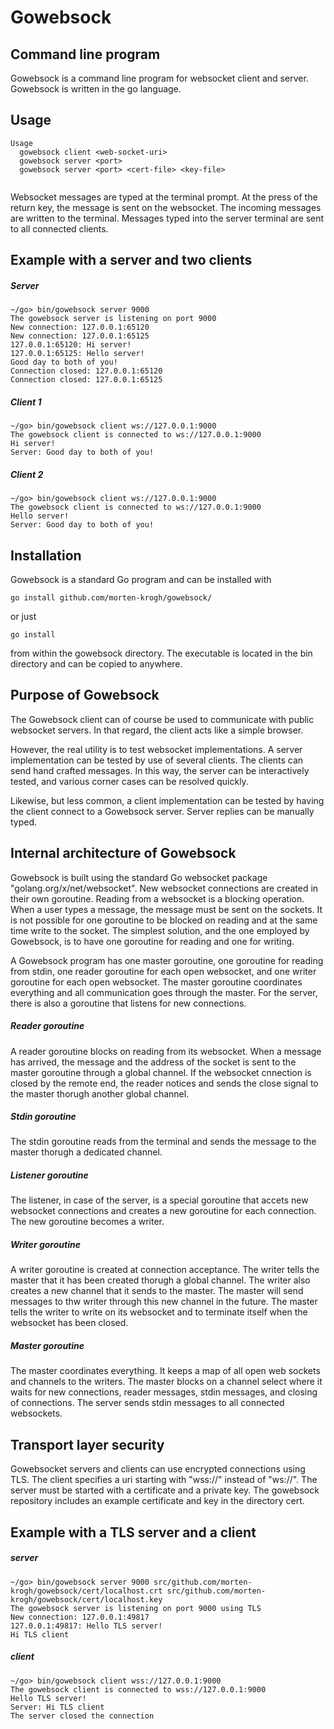 # Gowebsock

## Command line program

Gowebsock is a command line program for websocket client and server. Gowebsock is written in the go language.

## Usage

```
Usage
  gowebsock client <web-socket-uri>
  gowebsock server <port>
  gowebsock server <port> <cert-file> <key-file>
  
```

Websocket messages are typed at the terminal prompt. At the press of the return key, the message is sent on the websocket. The incoming messages are written to the terminal. Messages typed into the server terminal are sent to all connected clients.

## Example with a server and two clients

##### Server
```
~/go> bin/gowebsock server 9000
The gowebsock server is listening on port 9000
New connection: 127.0.0.1:65120
New connection: 127.0.0.1:65125
127.0.0.1:65120: Hi server!
127.0.0.1:65125: Hello server!
Good day to both of you!
Connection closed: 127.0.0.1:65120
Connection closed: 127.0.0.1:65125
``` 

##### Client 1
```
~/go> bin/gowebsock client ws://127.0.0.1:9000
The gowebsock client is connected to ws://127.0.0.1:9000
Hi server!
Server: Good day to both of you!
```

##### Client 2
```
~/go> bin/gowebsock client ws://127.0.0.1:9000
The gowebsock client is connected to ws://127.0.0.1:9000
Hello server!
Server: Good day to both of you!
```

## Installation

Gowebsock is a standard Go program and can be installed with

```
go install github.com/morten-krogh/gowebsock/
```

or just 

```
go install
```

from within the gowebsock directory. The executable is located in the bin directory and can be copied to anywhere.

## Purpose of Gowebsock 


The Gowebsock client can of course be used to communicate with public websocket servers. In that regard, the client acts like a simple browser.

However, the real utility is to test websocket implementations. A server implementation can be tested by use of several clients. The clients can send hand crafted messages. In this way, the server can be interactively tested, and various corner cases can be resolved quickly.

Likewise, but less common, a client implementation can be tested by having the client connect to a Gowebsock server. Server replies can be manually typed.

## Internal architecture of Gowebsock

Gowebsock is built using the standard Go websocket package "golang.org/x/net/websocket". New websocket connections are created in their own goroutine. Reading from a websocket is a blocking operation. When a user types a message, the message must be sent on the sockets. It is not possible for one goroutine to be blocked on reading and at the same time write to the socket. The simplest solution, and the one employed by Gowebsock, is to have one goroutine for reading and one for writing. 

A Gowebsock program has one master goroutine, one goroutine for reading from stdin, one reader goroutine for each open websocket, and one writer goroutine for each open websocket. The master goroutine coordinates everything and all communication goes through the master. For the server, there is also a goroutine that listens for new connections.

##### Reader goroutine
A reader goroutine blocks on reading from its websocket. When a message has arrived, the message and the address of the socket is sent to the master goroutine through a global channel. If the websocket cnnection is closed by the remote end, the reader notices and sends the close signal to the master thorugh another global channel.

##### Stdin goroutine
The stdin goroutine reads from the terminal and sends the message to the master thorugh a dedicated channel.

##### Listener goroutine
The listener, in case of the server, is a special goroutine that accets new websocket connections and creates a new goroutine for each connection. The new goroutine becomes a writer.

##### Writer goroutine
A writer goroutine is created at connection acceptance. The writer tells the master that it has been created thorugh a global channel. The writer also creates a new channel that it sends to the master. The master will send messages to thw writer through this new channel in the future. The master tells the writer to write on its websocket and to terminate itself when the websocket has been closed.

##### Master goroutine
The master coordinates everything. It keeps a map of all open web sockets and channels to the writers. The master blocks on a channel select where it waits for new connections, reader messages, stdin messages, and closing of connections. The server sends stdin messages to all connected websockets.  

## Transport layer security

Gowebsocket servers and clients can use encrypted connections using TLS. The client specifies a uri starting with "wss://" instead of "ws://". The server must be started with a certificate and a private key.
The gowebsock repository includes an example certificate and key in the directory cert.


## Example with a TLS server and a client

##### server
```
~/go> bin/gowebsock server 9000 src/github.com/morten-krogh/gowebsock/cert/localhost.crt src/github.com/morten-krogh/gowebsock/cert/localhost.key 
The gowebsock server is listening on port 9000 using TLS
New connection: 127.0.0.1:49817
127.0.0.1:49817: Hello TLS server!
Hi TLS client
```

##### client
```
~/go> bin/gowebsock client wss://127.0.0.1:9000
The gowebsock client is connected to wss://127.0.0.1:9000
Hello TLS server!
Server: Hi TLS client
The server closed the connection
```

